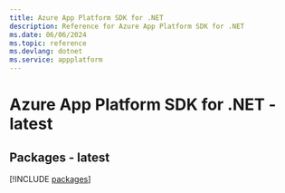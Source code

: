 ```yaml
---
title: Azure App Platform SDK for .NET
description: Reference for Azure App Platform SDK for .NET
ms.date: 06/06/2024
ms.topic: reference
ms.devlang: dotnet
ms.service: appplatform
---
```

# Azure App Platform SDK for .NET - latest
## Packages - latest
[!INCLUDE [packages](app-platform-index.md)]